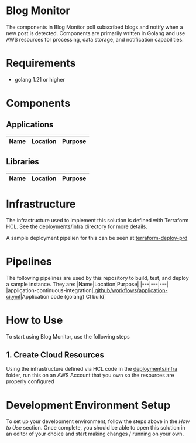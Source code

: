 # Blog Monitor
The components in Blog Monitor poll subscribed blogs and notify when a new post is detected. Components are primarily written in Golang and use AWS resources for processing, data storage, and notification capabilities.

# Requirements
* golang 1.21 or higher

# Components
## Applications

|Name|Location|Purpose|
|---|---|---|

## Libraries

|Name|Location|Purpose|
|---|---|---|

# Infrastructure
The infrastructure used to implement this solution is defined with Terraform HCL.  See the [deployments/infra](deployments/infra/) directory for more details.

A sample deployment pipelien for this can be seen at [terraform-deploy-prd](.github/workflows/deploy-prd.yml)

# Pipelines
The following pipelines are used by this repository to build, test, and deploy a sample instance.  They are:
|Name|Location|Purpose|
|---|---|---|
|application-continuous-integration|[.github/workflows/application-ci.yml](.github/workflows/application-ci.yml)|Application code (golang) CI build|

# How to Use
To start using Blog Monitor, use the following steps

## 1. Create Cloud Resources
Using the infrastructure defined via HCL code in the [deployments/infra](deployments/infra/) folder, run this on an AWS Account that you own so the resources are properly configured

# Development Environment Setup
To set up your development environment, follow the steps above in the _How to Use_ section.
Once complete, you should be able to open this solution in an editor of your choice and start making changes / running on your own.